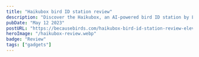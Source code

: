 ```yaml
---
title: "Haikubox bird ID station review"
description: "Discover the Haikubox, an AI-powered bird ID station by Loggerhead Instruments. In this comprehensive review we’ll explore its build quality, installation process, app features, bird detections, and more. Enhance your birdwatching experience with this reliable and user-friendly device."
pubDate: "May 12 2023"
postURL: "https://becausebirds.com/haikubox-bird-id-station-review-elevate-your-backyard-birdwatching-experience/?&utm_source=jeffmann.xyz"
heroImage: "/haikubox-review.webp"
badge: "Review"
tags: ["gadgets"]
---
```

